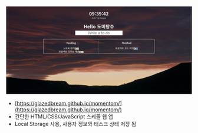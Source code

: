![image](images/momentum%20capture.png)
- [https://glazedbream.github.io/momentom/](https://glazedbream.github.io/momentom/)
- 간단한 HTML/CSS/JavaScript 스케줄 웹 앱
- Local Storage 사용, 사용자 정보와 태스크 상태 저장 됨
